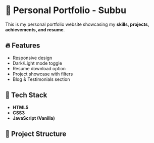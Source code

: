 # 🌟 Personal Portfolio - Subbu

This is my personal portfolio website showcasing my **skills, projects, achievements, and resume**.

## 🔥 Features
- Responsive design
- Dark/Light mode toggle
- Resume download option
- Project showcase with filters
- Blog & Testimonials section

## 🚀 Tech Stack
- **HTML5**
- **CSS3**
- **JavaScript (Vanilla)**

## 📂 Project Structure
